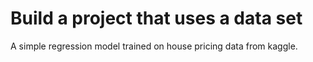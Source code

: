 # Build a project that uses a data set

A simple regression model trained on house pricing data from kaggle.
